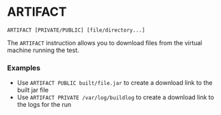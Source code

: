 # ARTIFACT

`ARTIFACT [PRIVATE/PUBLIC] [file/directory...]`

The `ARTIFACT` instruction allows you to download files from the virtual machine running the test.

### Examples

- Use `ARTIFACT PUBLIC built/file.jar` to create a download link to the built jar file
- Use `ARTIFACT PRIVATE /var/log/buildlog` to create a download link to the logs for the run
